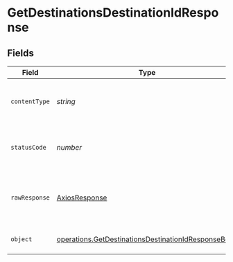 # GetDestinationsDestinationIdResponse


## Fields

| Field                                                                                                                      | Type                                                                                                                       | Required                                                                                                                   | Description                                                                                                                |
| -------------------------------------------------------------------------------------------------------------------------- | -------------------------------------------------------------------------------------------------------------------------- | -------------------------------------------------------------------------------------------------------------------------- | -------------------------------------------------------------------------------------------------------------------------- |
| `contentType`                                                                                                              | *string*                                                                                                                   | :heavy_check_mark:                                                                                                         | HTTP response content type for this operation                                                                              |
| `statusCode`                                                                                                               | *number*                                                                                                                   | :heavy_check_mark:                                                                                                         | HTTP response status code for this operation                                                                               |
| `rawResponse`                                                                                                              | [AxiosResponse](https://axios-http.com/docs/res_schema)                                                                    | :heavy_minus_sign:                                                                                                         | Raw HTTP response; suitable for custom response parsing                                                                    |
| `object`                                                                                                                   | [operations.GetDestinationsDestinationIdResponseBody](../../models/operations/getdestinationsdestinationidresponsebody.md) | :heavy_minus_sign:                                                                                                         | Successfully retrieved the destination                                                                                     |